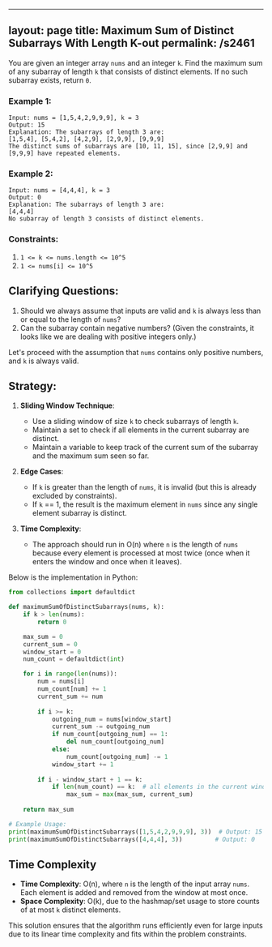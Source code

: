 
---
layout: page
title:  Maximum Sum of Distinct Subarrays With Length K-out
permalink: /s2461
---

You are given an integer array `nums` and an integer `k`. Find the maximum sum of any subarray of length `k` that consists of distinct elements. If no such subarray exists, return `0`.

### Example 1:
```
Input: nums = [1,5,4,2,9,9,9], k = 3
Output: 15
Explanation: The subarrays of length 3 are:
[1,5,4], [5,4,2], [4,2,9], [2,9,9], [9,9,9]
The distinct sums of subarrays are [10, 11, 15], since [2,9,9] and [9,9,9] have repeated elements.
```

### Example 2:
```
Input: nums = [4,4,4], k = 3
Output: 0
Explanation: The subarrays of length 3 are:
[4,4,4]
No subarray of length 3 consists of distinct elements.
```

### Constraints:
1. `1 <= k <= nums.length <= 10^5`
2. `1 <= nums[i] <= 10^5`

## Clarifying Questions:
1. Should we always assume that inputs are valid and `k` is always less than or equal to the length of `nums`?
2. Can the subarray contain negative numbers? (Given the constraints, it looks like we are dealing with positive integers only.)

Let's proceed with the assumption that `nums` contains only positive numbers, and `k` is always valid.

## Strategy:

1. **Sliding Window Technique**: 
    - Use a sliding window of size `k` to check subarrays of length `k`.
    - Maintain a set to check if all elements in the current subarray are distinct.
    - Maintain a variable to keep track of the current sum of the subarray and the maximum sum seen so far.

2. **Edge Cases**:
    - If `k` is greater than the length of `nums`, it is invalid (but this is already excluded by constraints).
    - If `k` == 1, the result is the maximum element in `nums` since any single element subarray is distinct.

3. **Time Complexity**:
    - The approach should run in O(n) where `n` is the length of `nums` because every element is processed at most twice (once when it enters the window and once when it leaves).

Below is the implementation in Python:

```python
from collections import defaultdict

def maximumSumOfDistinctSubarrays(nums, k):
    if k > len(nums):
        return 0

    max_sum = 0
    current_sum = 0
    window_start = 0
    num_count = defaultdict(int)

    for i in range(len(nums)):
        num = nums[i]
        num_count[num] += 1
        current_sum += num
        
        if i >= k:
            outgoing_num = nums[window_start]
            current_sum -= outgoing_num
            if num_count[outgoing_num] == 1:
                del num_count[outgoing_num]
            else:
                num_count[outgoing_num] -= 1
            window_start += 1
        
        if i - window_start + 1 == k:
            if len(num_count) == k:  # all elements in the current window are distinct
                max_sum = max(max_sum, current_sum)
    
    return max_sum

# Example Usage:
print(maximumSumOfDistinctSubarrays([1,5,4,2,9,9,9], 3))  # Output: 15
print(maximumSumOfDistinctSubarrays([4,4,4], 3))         # Output: 0
```

## Time Complexity
- **Time Complexity**: O(n), where `n` is the length of the input array `nums`. Each element is added and removed from the window at most once.
- **Space Complexity**: O(k), due to the hashmap/set usage to store counts of at most `k` distinct elements.

This solution ensures that the algorithm runs efficiently even for large inputs due to its linear time complexity and fits within the problem constraints.